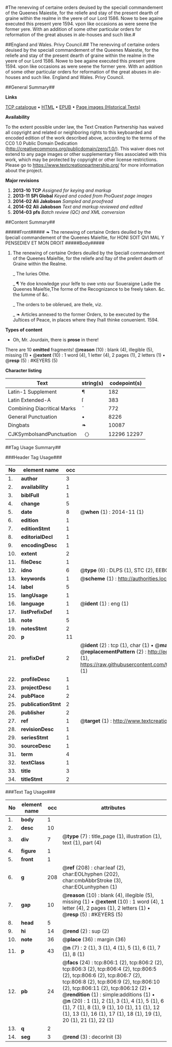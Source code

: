 #The renevving of certaine orders deuised by the speciall commandement of the Queenes Maiestie, for the reliefe and stay of the present dearth of graine within the realme in the yeere of our Lord 1586. Nowe to bee againe executed this present yere 1594. vpon like occasions as were seene the former yere. With an addition of some other particular orders for reformation of the great abuses in ale-houses and such like.#

##England and Wales. Privy Council.##
The renevving of certaine orders deuised by the speciall commandement of the Queenes Maiestie, for the reliefe and stay of the present dearth of graine within the realme in the yeere of our Lord 1586. Nowe to bee againe executed this present yere 1594. vpon like occasions as were seene the former yere. With an addition of some other particular orders for reformation of the great abuses in ale-houses and such like.
England and Wales. Privy Council.

##General Summary##

**Links**

[TCP catalogue](http://www.ota.ox.ac.uk/tcp/)  • 
[HTML](http://tei.it.ox.ac.uk/tcp/Texts-HTML/free/A22/A22690.html)  • 
[EPUB](http://tei.it.ox.ac.uk/tcp/Texts-EPUB/free/A22/A22690.epub) • 
[Page images (Historical Texts)](https://historicaltexts.jisc.ac.uk/eebo-99836528e)

**Availability**

To the extent possible under law, the Text Creation Partnership has waived all copyright and related or neighboring rights to this keyboarded and encoded edition of the work described above, according to the terms of the CC0 1.0 Public Domain Dedication (http://creativecommons.org/publicdomain/zero/1.0/). This waiver does not extend to any page images or other supplementary files associated with this work, which may be protected by copyright or other license restrictions. Please go to https://www.textcreationpartnership.org/ for more information about the project.

**Major revisions**

1. __2013-10__ __TCP__ *Assigned for keying and markup*
1. __2013-11__ __SPi Global__ *Keyed and coded from ProQuest page images*
1. __2014-02__ __Ali Jakobson__ *Sampled and proofread*
1. __2014-02__ __Ali Jakobson__ *Text and markup reviewed and edited*
1. __2014-03__ __pfs__ *Batch review (QC) and XML conversion*

##Content Summary##

#####Front#####
❧ The renewing of certaine Orders deuiſed by the ſpeciall commandement of the Queenes Maieſtie, for HONI SOIT QVI MAL Y PENSEDIEV ET MON DROIT
#####Body#####

1. The renewing of certaine Orders deuiſed by the ſpeciall commandement of the Queenes Maieſtie, for the reliefe and ſtay of the preſent dearth of Graine within the Realme.

    _ The Iuries Othe.

    _ ¶ Ye doe knowledge your ſelfe to owe vnto our Soueraigne Ladie the Queenes Maieſtie,The forme of the Recognizance to be freely taken. &c. the ſumme of &c.

    _ The orders to be obſerued, are theſe, viz.

    _ ❧ Articles annexed to the former Orders, to be executed by the Juſtices of Peace, in places where they ſhall thinke conuenient. 1594.

**Types of content**

  * Oh, Mr. Jourdain, there is **prose** in there!

There are 10 **omitted** fragments! 
 @__reason__ (10) : blank (4), illegible (5), missing (1)  •  @__extent__ (10) : 1 word (4), 1 letter (4), 2 pages (1), 2 letters (1)  •  @__resp__ (5) : #KEYERS (5)

**Character listing**


|Text|string(s)|codepoint(s)|
|---|---|---|
|Latin-1 Supplement|¶|182|
|Latin Extended-A|ſ|383|
|Combining             Diacritical Marks|̄|772|
|General Punctuation|•|8226|
|Dingbats|❧|10087|
|CJKSymbolsandPunctuation|〈〉|12296 12297|

##Tag Usage Summary##

###Header Tag Usage###

|No|element name|occ|attributes|
|---|---|---|---|
|1.|__author__|3||
|2.|__availability__|1||
|3.|__biblFull__|1||
|4.|__change__|5||
|5.|__date__|8| @__when__ (1) : 2014-11 (1)|
|6.|__edition__|1||
|7.|__editionStmt__|1||
|8.|__editorialDecl__|1||
|9.|__encodingDesc__|1||
|10.|__extent__|2||
|11.|__fileDesc__|1||
|12.|__idno__|6| @__type__ (6) : DLPS (1), STC (2), EEBO-CITATION (1), PROQUEST (1), VID (1)|
|13.|__keywords__|1| @__scheme__ (1) : http://authorities.loc.gov/ (1)|
|14.|__label__|5||
|15.|__langUsage__|1||
|16.|__language__|1| @__ident__ (1) : eng (1)|
|17.|__listPrefixDef__|1||
|18.|__note__|5||
|19.|__notesStmt__|2||
|20.|__p__|11||
|21.|__prefixDef__|2| @__ident__ (2) : tcp (1), char (1)  •  @__matchPattern__ (2) : ([0-9\-]+):([0-9IVX]+) (1), (.+) (1)  •  @__replacementPattern__ (2) : http://eebo.chadwyck.com/downloadtiff?vid=$1&page=$2 (1), https://raw.githubusercontent.com/textcreationpartnership/Texts/master/tcpchars.xml#$1 (1)|
|22.|__profileDesc__|1||
|23.|__projectDesc__|1||
|24.|__pubPlace__|2||
|25.|__publicationStmt__|2||
|26.|__publisher__|2||
|27.|__ref__|1| @__target__ (1) : http://www.textcreationpartnership.org/docs/. (1)|
|28.|__revisionDesc__|1||
|29.|__seriesStmt__|1||
|30.|__sourceDesc__|1||
|31.|__term__|4||
|32.|__textClass__|1||
|33.|__title__|3||
|34.|__titleStmt__|2||


###Text Tag Usage###

|No|element name|occ|attributes|
|---|---|---|---|
|1.|__body__|1||
|2.|__desc__|10||
|3.|__div__|7| @__type__ (7) : title_page (1), illustration (1), text (1), part (4)|
|4.|__figure__|1||
|5.|__front__|1||
|6.|__g__|208| @__ref__ (208) : char:leaf (2), char:EOLhyphen (202), char:cmbAbbrStroke (3), char:EOLunhyphen (1)|
|7.|__gap__|10| @__reason__ (10) : blank (4), illegible (5), missing (1)  •  @__extent__ (10) : 1 word (4), 1 letter (4), 2 pages (1), 2 letters (1)  •  @__resp__ (5) : #KEYERS (5)|
|8.|__head__|5||
|9.|__hi__|14| @__rend__ (2) : sup (2)|
|10.|__note__|36| @__place__ (36) : margin (36)|
|11.|__p__|43| @__n__ (7) : 2 (1), 3 (1), 4 (1), 5 (1), 6 (1), 7 (1), 8 (1)|
|12.|__pb__|24| @__facs__ (24) : tcp:806:1 (2), tcp:806:2 (2), tcp:806:3 (2), tcp:806:4 (2), tcp:806:5 (2), tcp:806:6 (2), tcp:806:7 (2), tcp:806:8 (2), tcp:806:9 (2), tcp:806:10 (2), tcp:806:11 (2), tcp:806:12 (2)  •  @__rendition__ (1) : simple:additions (1)  •  @__n__ (20) : 1 (1), 2 (1), 3 (1), 4 (1), 5 (1), 6 (1), 7 (1), 8 (1), 9 (1), 10 (1), 11 (1), 12 (1), 13 (1), 16 (1), 17 (1), 18 (1), 19 (1), 20 (1), 21 (1), 22 (1)|
|13.|__q__|2||
|14.|__seg__|3| @__rend__ (3) : decorInit (3)|
